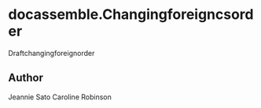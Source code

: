 # docassemble.Changingforeigncsorder

Draftchangingforeignorder

## Author

Jeannie Sato
Caroline Robinson

